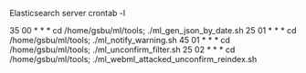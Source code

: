 Elasticsearch server crontab -l

35 00 * * * cd /home/gsbu/ml/tools; ./ml_gen_json_by_date.sh
25 01 * * * cd /home/gsbu/ml/tools; ./ml_notify_warning.sh
45 01 * * * cd /home/gsbu/ml/tools; ./ml_unconfirm_filter.sh
25 02 * * * cd /home/gsbu/ml/tools; ./ml_webml_attacked_unconfirm_reindex.sh
